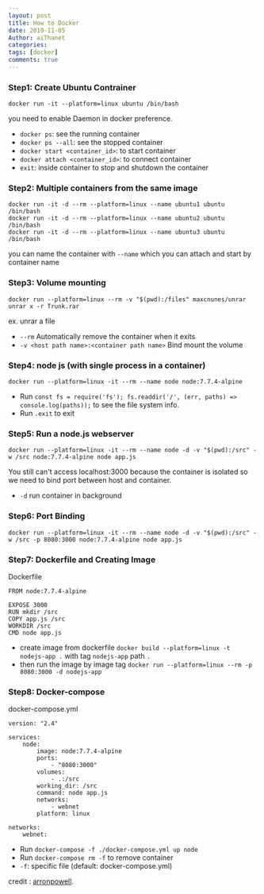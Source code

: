 ```yaml
---
layout: post
title: How to Docker
date: 2019-11-05
Author: aiThanet
categories:
tags: [docker]
comments: true
---
```


### Step1: Create Ubuntu Contrainer

```
docker run -it --platform=linux ubuntu /bin/bash
```

you need to enable Daemon in docker preference.

- `docker ps`: see the running container
- `docker ps --all`: see the stopped container
- `docker start <container_id>`: to start container
- `docker attach <container_id>`: to connect container
- `exit`: inside container to stop and shutdown the container

### Step2: Multiple containers from the same image

```
docker run -it -d --rm --platform=linux --name ubuntu1 ubuntu /bin/bash
docker run -it -d --rm --platform=linux --name ubuntu2 ubuntu /bin/bash
docker run -it -d --rm --platform=linux --name ubuntu3 ubuntu /bin/bash
```

you can name the container with `--name` which you can attach and start by container name

### Step3: Volume mounting

```
docker run --platform=linux --rm -v "$(pwd):/files" maxcnunes/unrar unrar x -r Trunk.rar
```

ex. unrar a file

- `--rm` Automatically remove the container when it exits
- `-v <host path name>:<container path name>` Bind mount the volume

### Step4: node js (with single process in a container)

```
docker run --platform=linux -it --rm --name node node:7.7.4-alpine
```

- Run `const fs = require('fs'); fs.readdir('/', (err, paths) => console.log(paths));` to see the file system info.
- Run `.exit` to exit

### Step5: Run a node.js webserver

```
docker run --platform=linux -it --rm --name node -d -v "$(pwd):/src" -w /src node:7.7.4-alpine node app.js
```

You still can't access localhost:3000 because the container is isolated so we need to bind port between host and container.

- `-d` run container in background

### Step6: Port Binding

```
docker run --platform=linux -it --rm --name node -d -v "$(pwd):/src" -w /src -p 8080:3000 node:7.7.4-alpine node app.js
```

### Step7: Dockerfile and Creating Image

Dockerfile

```
FROM node:7.7.4-alpine

EXPOSE 3000
RUN mkdir /src
COPY app.js /src
WORKDIR /src
CMD node app.js
```

- create image from dockerfile `docker build --platform=linux -t nodejs-app .` with tag `nodejs-app` path `.`
- then run the image by image tag `docker run --platform=linux --rm -p 8080:3000 -d nodejs-app`

### Step8: Docker-compose

docker-compose.yml

```
version: "2.4"

services:
    node:
        image: node:7.7.4-alpine
        ports:
            - "8080:3000"
        volumes:
            - .:/src
        working_dir: /src
        command: node app.js
        networks:
            - webnet
        platform: linux

networks:
    webnet:
```

- Run `docker-compose -f ./docker-compose.yml up node`
- Run `docker-compose rm -f` to remove container
- `-f`: specific file (default: docker-compose.yml)

credit : [arronpowell](https://github.com/aaronpowell/docker-from-scratch).

